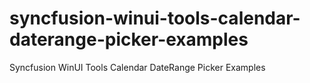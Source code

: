 # syncfusion-winui-tools-calendar-daterange-picker-examples
Syncfusion WinUI Tools Calendar DateRange Picker Examples
